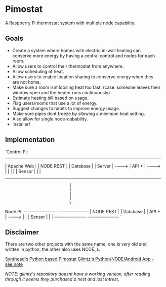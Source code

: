 # Pimostat
A Raspberry Pi thermostat system with multiple node capability.

## Goals
- Create a system where homes with electric in-wall heating can conserve more energy by having a central control and nodes for each room.
- Allow users to control their thermostat from anywhere.
- Allow scheduling of heat.
- Allow users to enable location sharing to conserve energy when they are not home.
- Make sure a room isnt loosing heat too fast. (case: someone leaves their window open and the heater runs continuously)
- Estimate heating bill based on usage.
- Flag users/rooms that use a lot of energy.
- Suggest changes to habits to improve energy usage.
- Make sure pipes dont freeze by allowing a minimum heat setting.
- Also allow for single node-cabability.
- Installer!

## Implementation

`Control Pi:

 ----------------         ----------------         ---------------- 
| Apache Web     |       | NODE REST      |       | Database       |
| Server         | ----> | API +          | ----> |                |
|                |       | Sensor         |       |                |
 ----------------         ----------------         ---------------- 

                                 |
                                 |
                                 |
                                 |
                                 v
Node Pi:
                          ----------------         ---------------- 
                         | NODE REST      |       | Database       |
                         | API +          | ----> |                |
                         | Sensor         |       |                |
                          ----------------         ---------------- `

## Disclaimer

There are two other projects with the same name, one is very old and written in python, the other also uses NODE.js.

[Synthead's Python based Pimostat](https://github.com/synthead/pimostat)
[Gilmtz's Python/NODE/Android App - see note](https://github.com/gilmtz/Pimostat)

*NOTE: gilmtz's repository doesnt have a working version, after reading through it seems they purchased a nest and lost intrest.*